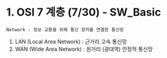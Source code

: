 # 1. OSI 7 계층 (7/30) - SW_Basic
`Network : 정보 교환을 위해 통신 장치를 연결한 통신망`
1. LAN (Local Area Network) : 근거리 고속 통신망
2. WAN (Wide Area Network) : 원거리 (광대역) 안정적 통신망


